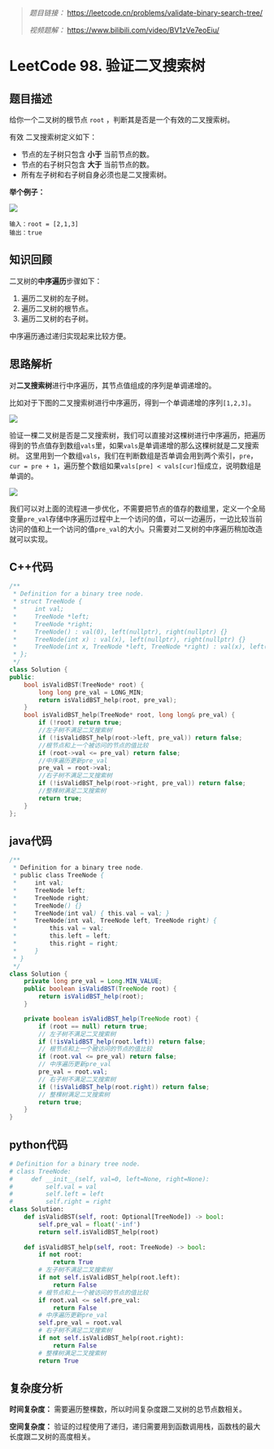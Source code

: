 > *题目链接：* https://leetcode.cn/problems/validate-binary-search-tree/
>
> *视频题解：* https://www.bilibili.com/video/BV1zVe7eoEiu/

# LeetCode 98. 验证二叉搜索树

## 题目描述

给你一个二叉树的根节点 `root` ，判断其是否是一个有效的二叉搜索树。

有效 二叉搜索树定义如下：
* 节点的左子树只包含 **小于** 当前节点的数。
* 节点的右子树只包含 **大于** 当前节点的数。
* 所有左子树和右子树自身必须也是二叉搜索树。

**举个例子：**

![](https://gitee.com/ldtech007/picture/raw/master/pic/lc-0098-01.png)

```
输入：root = [2,1,3]
输出：true
```

## 知识回顾

二叉树的**中序遍历**步骤如下：
1. 遍历二叉树的左子树。
2. 遍历二叉树的根节点。
3. 遍历二叉树的右子树。

中序遍历通过递归实现起来比较方便。

## 思路解析

对**二叉搜索树**进行中序遍历，其节点值组成的序列是单调递增的。

比如对于下图的二叉搜索树进行中序遍历，得到一个单调递增的序列`[1,2,3]`。

![](https://gitee.com/ldtech007/picture/raw/master/pic/lc-0098-01.png)

验证一棵二叉树是否是二叉搜索树，我们可以直接对这棵树进行中序遍历，把遍历得到的节点值存到数组`vals`里，如果`vals`是单调递增的那么这棵树就是二叉搜索树。 这里用到一个数组`vals`，我们在判断数组是否单调会用到两个索引，`pre`，`cur = pre + 1`，遍历整个数组如果`vals[pre] < vals[cur]`恒成立，说明数组是单调的。

![](https://gitee.com/ldtech007/picture/raw/master/pic/lc-0098-02.png)

我们可以对上面的流程进一步优化，不需要把节点的值存的数组里，定义一个全局变量`pre_val`存储中序遍历过程中上一个访问的值，可以一边遍历，一边比较当前访问的值和上一个访问的值`pre_val`的大小。只需要对二叉树的中序遍历稍加改造就可以实现。

## C++代码

```cpp
/**
 * Definition for a binary tree node.
 * struct TreeNode {
 *     int val;
 *     TreeNode *left;
 *     TreeNode *right;
 *     TreeNode() : val(0), left(nullptr), right(nullptr) {}
 *     TreeNode(int x) : val(x), left(nullptr), right(nullptr) {}
 *     TreeNode(int x, TreeNode *left, TreeNode *right) : val(x), left(left), right(right) {}
 * };
 */
class Solution {
public:
    bool isValidBST(TreeNode* root) {
        long long pre_val = LONG_MIN;
        return isValidBST_help(root, pre_val);
    }
    bool isValidBST_help(TreeNode* root, long long& pre_val) {
        if (!root) return true;
        //左子树不满足二叉搜索树
        if (!isValidBST_help(root->left, pre_val)) return false;
        //根节点和上一个被访问的节点的值比较
        if (root->val <= pre_val) return false; 
        //中序遍历更新pre_val
        pre_val = root->val;
        //右子树不满足二叉搜索树
        if (!isValidBST_help(root->right, pre_val)) return false;
        //整棵树满足二叉搜索树
        return true;
    }
};
```

## java代码

```java
/**
 * Definition for a binary tree node.
 * public class TreeNode {
 *     int val;
 *     TreeNode left;
 *     TreeNode right;
 *     TreeNode() {}
 *     TreeNode(int val) { this.val = val; }
 *     TreeNode(int val, TreeNode left, TreeNode right) {
 *         this.val = val;
 *         this.left = left;
 *         this.right = right;
 *     }
 * }
 */
class Solution {
    private long pre_val = Long.MIN_VALUE;
    public boolean isValidBST(TreeNode root) {
        return isValidBST_help(root);
    }

    private boolean isValidBST_help(TreeNode root) {
        if (root == null) return true;
        // 左子树不满足二叉搜索树
        if (!isValidBST_help(root.left)) return false;
        // 根节点和上一个被访问的节点的值比较
        if (root.val <= pre_val) return false;
        // 中序遍历更新pre_val
        pre_val = root.val;
        // 右子树不满足二叉搜索树
        if (!isValidBST_help(root.right)) return false;
        // 整棵树满足二叉搜索树
        return true;
    }
}
```

## python代码

```python
# Definition for a binary tree node.
# class TreeNode:
#     def __init__(self, val=0, left=None, right=None):
#         self.val = val
#         self.left = left
#         self.right = right
class Solution:
    def isValidBST(self, root: Optional[TreeNode]) -> bool:
        self.pre_val = float('-inf')
        return self.isValidBST_help(root)
    
    def isValidBST_help(self, root: TreeNode) -> bool:
        if not root:
            return True
        # 左子树不满足二叉搜索树
        if not self.isValidBST_help(root.left):
            return False
        # 根节点和上一个被访问的节点的值比较
        if root.val <= self.pre_val:
            return False
        # 中序遍历更新pre_val
        self.pre_val = root.val
        # 右子树不满足二叉搜索树
        if not self.isValidBST_help(root.right):
            return False
        # 整棵树满足二叉搜索树
        return True
```

## 复杂度分析

**时间复杂度：** 需要遍历整棵数，所以时间复杂度跟二叉树的总节点数相关。

**空间复杂度：** 验证的过程使用了递归，递归需要用到函数调用栈，函数栈的最大长度跟二叉树的高度相关。


